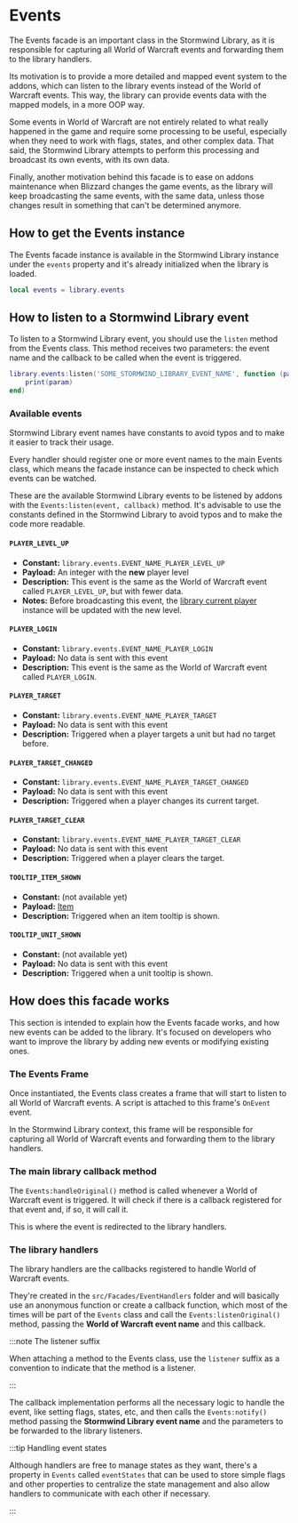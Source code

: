# Events

The Events facade is an important class in the Stormwind Library, as it
is responsible for capturing all World of Warcraft events and forwarding
them to the library handlers.

Its motivation is to provide a more detailed and mapped event system to
the addons, which can listen to the library events instead of the World
of Warcraft events. This way, the library can provide events data with the
mapped models, in a more OOP way.

Some events in World of Warcraft are not entirely related to what really
happened in the game and require some processing to be useful, especially
when they need to work with flags, states, and other complex data. That
said, the Stormwind Library attempts to perform this processing and
broadcast its own events, with its own data.

Finally, another motivation behind this facade is to ease on addons
maintenance when Blizzard changes the game events, as the library will keep
broadcasting the same events, with the same data, unless those changes
result in something that can't be determined anymore.

## How to get the Events instance

The Events facade instance is available in the Stormwind Library instance
under the `events` property and it's already initialized when the library
is loaded.

```lua
local events = library.events
```

## How to listen to a Stormwind Library event

To listen to a Stormwind Library event, you should use the `listen` method
from the Events class. This method receives two parameters: the event name
and the callback to be called when the event is triggered.

```lua
library.events:listen('SOME_STORMWIND_LIBRARY_EVENT_NAME', function (param)
    print(param)
end)
```

### Available events

Stormwind Library event names have constants to avoid typos and to make it
easier to track their usage.

Every handler should register one or more event names to the main Events
class, which means the facade instance can be inspected to check which
events can be watched.

These are the available Stormwind Library events to be listened by addons
with the `Events:listen(event, callback)` method. It's advisable to use
the constants defined in the Stormwind Library to avoid typos and to make
the code more readable.

#### `PLAYER_LEVEL_UP`

* **Constant:** `library.events.EVENT_NAME_PLAYER_LEVEL_UP`
* **Payload:** An integer with the **new** player level
* **Description:** This event is the same as the World of Warcraft event
called `PLAYER_LEVEL_UP`, but with fewer data.
* **Notes:** Before broadcasting this event, the
[library current player](../models/player#getting-the-current-player-instance)
instance will be updated with the new level.

#### `PLAYER_LOGIN`

* **Constant:** `library.events.EVENT_NAME_PLAYER_LOGIN`
* **Payload:** No data is sent with this event
* **Description:** This event is the same as the World of Warcraft event
called `PLAYER_LOGIN`.

#### `PLAYER_TARGET`

* **Constant:** `library.events.EVENT_NAME_PLAYER_TARGET`
* **Payload:** No data is sent with this event
* **Description:** Triggered when a player targets a unit but had no
target before.

#### `PLAYER_TARGET_CHANGED`

* **Constant:** `library.events.EVENT_NAME_PLAYER_TARGET_CHANGED`
* **Payload:** No data is sent with this event
* **Description:** Triggered when a player changes its current target.

#### `PLAYER_TARGET_CLEAR`

* **Constant:** `library.events.EVENT_NAME_PLAYER_TARGET_CLEAR`
* **Payload:** No data is sent with this event
* **Description:** Triggered when a player clears the target.

#### `TOOLTIP_ITEM_SHOWN`

* **Constant:** (not available yet)
* **Payload:** [Item](../models/item)
* **Description:** Triggered when an item tooltip is shown.

#### `TOOLTIP_UNIT_SHOWN`

* **Constant:** (not available yet)
* **Payload:** No data is sent with this event
* **Description:** Triggered when a unit tooltip is shown.

## How does this facade works

This section is intended to explain how the Events facade works, and how
new events can be added to the library. It's focused on developers who
want to improve the library by adding new events or modifying existing
ones.

### The Events Frame

Once instantiated, the Events class creates a frame that will start to
listen to all World of Warcraft events. A script is attached to this
frame's `OnEvent` event.

In the Stormwind Library context, this frame will be responsible for
capturing all World of Warcraft events and forwarding them to the library
handlers.

### The main library callback method

The `Events:handleOriginal()` method is called whenever a World of Warcraft
event is triggered. It will check if there is a callback registered for
that event and, if so, it will call it.

This is where the event is redirected to the library handlers.

### The library handlers

The library handlers are the callbacks registered to handle World of
Warcraft events.

They're created in the `src/Facades/EventHandlers` folder and will
basically use an anonymous function or create a callback function, which
most of the times will be part of the `Events` class and call the
`Events:listenOriginal()` method, passing the **World of Warcraft event
name** and this callback.

:::note The listener suffix

When attaching a method to the Events class, use the `listener` suffix as
a convention to indicate that the method is a listener.

:::

The callback implementation performs all the necessary logic to handle the
event, like setting flags, states, etc, and then calls the `Events:notify()`
method passing the **Stormwind Library event name** and the parameters to be
forwarded to the library listeners.

:::tip Handling event states

Although handlers are free to manage states as they want, there's a
property in `Events` called `eventStates` that can be used to store simple
flags and other properties to centralize the state management and also
allow handlers to communicate with each other if necessary.

:::
